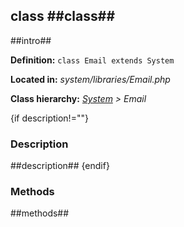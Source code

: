 class ##class##
-----------

##intro##

**Definition:** `class Email extends System`

**Located in:** *system/libraries/Email.php*

**Class hierarchy:** *[System](System.md) > Email*


{if description!=""}
### Description ###

##description##
{endif}


### Methods ###

##methods##
